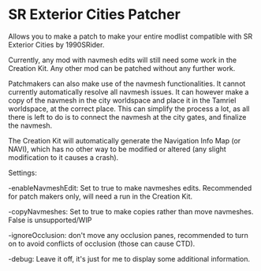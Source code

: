 # SR Exterior Cities Patcher
Allows you to make a patch to make your entire modlist compatible with SR Exterior Cities by 1990SRider.


Currently, any mod with navmesh edits will still need some work in the Creation Kit. Any other mod can be patched without any further work.


Patchmakers can also make use of the navmesh functionalities. 
It cannot currently automatically resolve all navmesh issues. It can however make a copy of the navmesh in the city worldspace and place it in the Tamriel worldspace, at the correct place.
This can simplify the process a lot, as all there is left to do is to connect the navmesh at the city gates, and finalize the navmesh.


The Creation Kit will automatically generate the Navigation Info Map (or NAVI), which has no other way to be modified or altered (any slight modification to it causes a crash). 



Settings:

-enableNavmeshEdit: Set to true to make navmeshes edits. Recommended for patch makers only, will need a run in the Creation Kit.

-copyNavmeshes: Set to true to make copies rather than move navmeshes. False is unsupported/WIP

-ignoreOcclusion: don't move any occlusion panes, recommended to turn on to avoid conflicts of occlusion (those can cause CTD).

-debug: Leave it off, it's just for me to display some additional information.